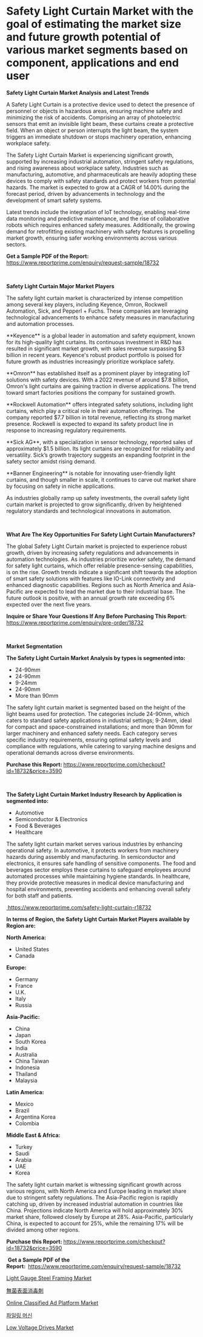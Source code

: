 <p><h1>Safety Light Curtain Market with the goal of estimating the market size and future growth potential of various market segments based on component, applications and end user</h1></p><p><strong>Safety Light Curtain Market Analysis and Latest Trends</strong></p>
<p><p>A Safety Light Curtain is a protective device used to detect the presence of personnel or objects in hazardous areas, ensuring machine safety and minimizing the risk of accidents. Comprising an array of photoelectric sensors that emit an invisible light beam, these curtains create a protective field. When an object or person interrupts the light beam, the system triggers an immediate shutdown or stops machinery operation, enhancing workplace safety.</p><p>The Safety Light Curtain Market is experiencing significant growth, supported by increasing industrial automation, stringent safety regulations, and rising awareness about workplace safety. Industries such as manufacturing, automotive, and pharmaceuticals are heavily adopting these devices to comply with safety standards and protect workers from potential hazards. The market is expected to grow at a CAGR of 14.00% during the forecast period, driven by advancements in technology and the development of smart safety systems.</p><p>Latest trends include the integration of IoT technology, enabling real-time data monitoring and predictive maintenance, and the rise of collaborative robots which requires enhanced safety measures. Additionally, the growing demand for retrofitting existing machinery with safety features is propelling market growth, ensuring safer working environments across various sectors.</p></p>
<p><strong>Get a Sample PDF of the Report:&nbsp;</strong> <a href="https://www.reportprime.com/enquiry/request-sample/18732?utm_campaign=38&utm_medium=2&utm_source=Github&utm_content=ia&utm_term=22112024&utm_id=safety-light-curtain">https://www.reportprime.com/enquiry/request-sample/18732</a></p>
<p>&nbsp;</p>
<p><strong>Safety Light Curtain Major Market Players</strong></p>
<p><p>The safety light curtain market is characterized by intense competition among several key players, including Keyence, Omron, Rockwell Automation, Sick, and Pepperl + Fuchs. These companies are leveraging technological advancements to enhance safety measures in manufacturing and automation processes.</p><p>**Keyence** is a global leader in automation and safety equipment, known for its high-quality light curtains. Its continuous investment in R&D has resulted in significant market growth, with sales revenue surpassing $3 billion in recent years. Keyence's robust product portfolio is poised for future growth as industries increasingly prioritize workplace safety.</p><p>**Omron** has established itself as a prominent player by integrating IoT solutions with safety devices. With a 2022 revenue of around $7.8 billion, Omron's light curtains are gaining traction in diverse applications. The trend toward smart factories positions the company for sustained growth.</p><p>**Rockwell Automation** offers integrated safety solutions, including light curtains, which play a critical role in their automation offerings. The company reported $7.7 billion in total revenue, reflecting its strong market presence. Rockwell is expected to expand its safety product line in response to increasing regulatory requirements.</p><p>**Sick AG**, with a specialization in sensor technology, reported sales of approximately $1.5 billion. Its light curtains are recognized for reliability and versatility. Sick’s growth trajectory suggests an expanding footprint in the safety sector amidst rising demand.</p><p>**Banner Engineering** is notable for innovating user-friendly light curtains, and though smaller in scale, it continues to carve out market share by focusing on safety in niche applications.</p><p>As industries globally ramp up safety investments, the overall safety light curtain market is projected to grow significantly, driven by heightened regulatory standards and technological innovations in automation.</p></p>
<p>&nbsp;</p>
<p><strong>What Are The Key Opportunities For Safety Light Curtain Manufacturers?</strong></p>
<p><p>The global Safety Light Curtain market is projected to experience robust growth, driven by increasing safety regulations and advancements in automation technologies. As industries prioritize worker safety, the demand for safety light curtains, which offer reliable presence-sensing capabilities, is on the rise. Growth trends indicate a significant shift towards the adoption of smart safety solutions with features like IO-Link connectivity and enhanced diagnostic capabilities. Regions such as North America and Asia-Pacific are expected to lead the market due to their industrial base. The future outlook is positive, with an annual growth rate exceeding 6% expected over the next five years.</p></p>
<p><strong>Inquire or Share Your Questions If Any Before Purchasing This Report:</strong> <a href="https://www.reportprime.com/enquiry/pre-order/18732?utm_campaign=38&utm_medium=2&utm_source=Github&utm_content=ia&utm_term=22112024&utm_id=safety-light-curtain">https://www.reportprime.com/enquiry/pre-order/18732</a></p>
<p>&nbsp;</p>
<p><strong>Market Segmentation</strong></p>
<p><strong>The Safety Light Curtain Market Analysis by types is segmented into:</strong></p>
<p><ul><li>24-90mm</li><li>24-90mm</li><li>9-24mm</li><li>24-90mm</li><li>More than 90mm</li></ul></p>
<p><p>The safety light curtain market is segmented based on the height of the light beams used for protection. The categories include 24-90mm, which caters to standard safety applications in industrial settings; 9-24mm, ideal for compact and space-constrained installations; and more than 90mm for larger machinery and enhanced safety needs. Each category serves specific industry requirements, ensuring optimal safety levels and compliance with regulations, while catering to varying machine designs and operational demands across diverse environments.</p></p>
<p><strong>Purchase this Report:&nbsp;</strong><a href="https://www.reportprime.com/checkout?id=18732&price=3590&utm_campaign=38&utm_medium=2&utm_source=Github&utm_content=ia&utm_term=22112024&utm_id=safety-light-curtain">https://www.reportprime.com/checkout?id=18732&price=3590</a></p>
<p>&nbsp;</p>
<p><strong>The Safety Light Curtain Market Industry Research by Application is segmented into:</strong></p>
<p><ul><li>Automotive</li><li>Semiconductor & Electronics</li><li>Food & Beverages</li><li>Healthcare</li></ul></p>
<p><p>The safety light curtain market serves various industries by enhancing operational safety. In automotive, it protects workers from machinery hazards during assembly and manufacturing. In semiconductor and electronics, it ensures safe handling of sensitive components. The food and beverages sector employs these curtains to safeguard employees around automated processes while maintaining hygiene standards. In healthcare, they provide protective measures in medical device manufacturing and hospital environments, preventing accidents and enhancing overall safety for both staff and patients.</p></p>
<p><a href="https://www.reportprime.com/safety-light-curtain-r18732?utm_campaign=38&utm_medium=2&utm_source=Github&utm_content=ia&utm_term=22112024&utm_id=safety-light-curtain">&nbsp;https://www.reportprime.com/safety-light-curtain-r18732</a></p>
<p><strong>In terms of Region, the Safety Light Curtain Market Players available by Region are:</strong></p>
<p>
    <p> <strong> North America: </strong>
        <ul>
            <li>United States</li>
            <li>Canada</li>
        </ul>
        </p> 
    <p> <strong> Europe: </strong>
        <ul>
            <li>Germany</li>
            <li>France</li>
            <li>U.K.</li>
            <li>Italy</li>
            <li>Russia</li>
        </ul>
        </p> 
    <p> <strong> Asia-Pacific: </strong>
        <ul>
            <li>China</li>
            <li>Japan</li>
            <li>South Korea</li>
            <li>India</li>
            <li>Australia</li>
            <li>China Taiwan</li>
            <li>Indonesia</li>
            <li>Thailand</li>
            <li>Malaysia</li>
        </ul>
        </p> 
    <p> <strong> Latin America: </strong>
        <ul>
            <li>Mexico</li>
            <li>Brazil</li>
            <li>Argentina Korea</li>
            <li>Colombia</li>
        </ul>
        </p> 
    <p> <strong> Middle East & Africa: </strong>
        <ul>
            <li>Turkey</li>
            <li>Saudi</li>
            <li>Arabia</li>
            <li>UAE</li>
            <li>Korea</li>
        </ul>
    </p>
    </p>
<p><p>The safety light curtain market is witnessing significant growth across various regions, with North America and Europe leading in market share due to stringent safety regulations. The Asia-Pacific region is rapidly catching up, driven by increased industrial automation in countries like China. Projections indicate North America will hold approximately 30% market share, followed closely by Europe at 28%. Asia-Pacific, particularly China, is expected to account for 25%, while the remaining 17% will be divided among other regions.</p></p>
<p><strong>Purchase this Report: </strong><a href="https://www.reportprime.com/checkout?id=18732&price=3590&utm_campaign=38&utm_medium=2&utm_source=Github&utm_content=ia&utm_term=22112024&utm_id=safety-light-curtain">https://www.reportprime.com/checkout?id=18732&price=3590</a></p>
<p>&nbsp;<strong>Get a Sample PDF of the Report:&nbsp;&nbsp;</strong><a href="https://www.reportprime.com/enquiry/request-sample/18732?utm_campaign=38&utm_medium=2&utm_source=Github&utm_content=ia&utm_term=22112024&utm_id=safety-light-curtain">https://www.reportprime.com/enquiry/request-sample/18732</a></p>
<p><strong></strong></p>
<p><p><a href="https://github.com/luckyshygirl/Market-Research-Report-List-6/blob/main/light-gauge-steel-framing-market.md?utm_campaign=38&utm_medium=2&utm_source=Github&utm_content=ia&utm_term=22112024&utm_id=safety-light-curtain">Light Gauge Steel Framing Market</a></p><p><a href="https://github.com/mohamedbakry57/Market-Research-Report-List-6/blob/main/941505924815.md?utm_campaign=38&utm_medium=2&utm_source=Github&utm_content=ia&utm_term=22112024&utm_id=safety-light-curtain">無菌表面消毒剤</a></p><p><a href="https://www.linkedin.com/pulse/strategic-market-research-report-online-classified-ad-platform-fxzac?utm_campaign=38&utm_medium=2&utm_source=Github&utm_content=ia&utm_term=22112024&utm_id=safety-light-curtain">Online Classified Ad Platform Market</a></p><p><a href="https://github.com/laholand/Market-Research-Report-List-6/blob/main/252933424903.md?utm_campaign=38&utm_medium=2&utm_source=Github&utm_content=ia&utm_term=22112024&utm_id=safety-light-curtain">파일링 머신</a></p><p><a href="https://github.com/arionmp/Market-Research-Report-List-5/blob/main/low-voltage-drives-market.md?utm_campaign=38&utm_medium=2&utm_source=Github&utm_content=ia&utm_term=22112024&utm_id=safety-light-curtain">Low Voltage Drives Market</a></p></p>
